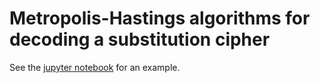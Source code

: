 # Metropolis-Hastings algorithms for decoding a substitution cipher

See the [jupyter notebook](https://github.com/svivek/mcmc-decoding-example/blob/master/Metropolis%20Hastings.ipynb) for an example.
